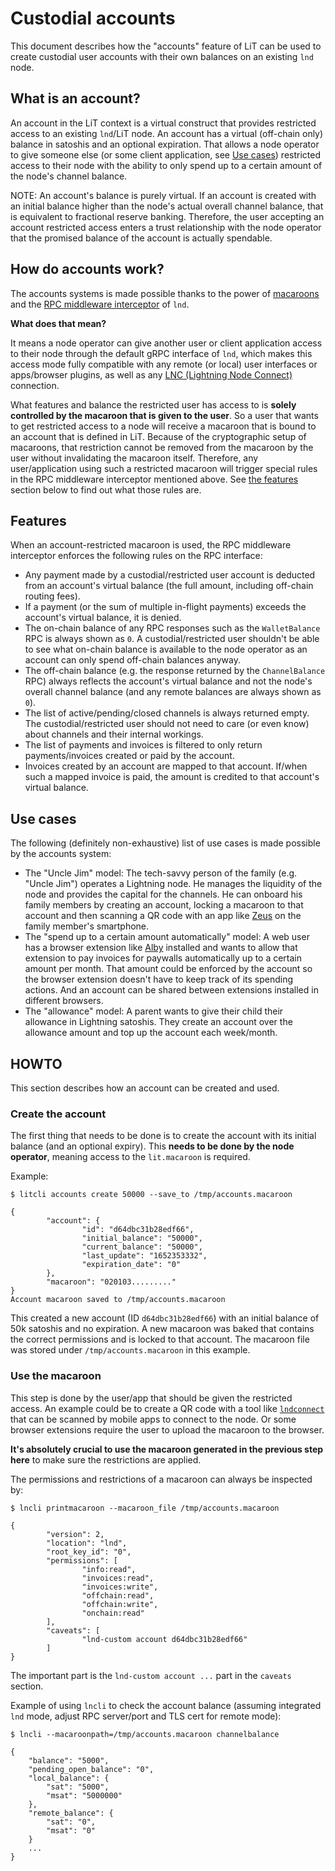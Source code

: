 # Custodial accounts

This document describes how the "accounts" feature of LiT can be used to create
custodial user accounts with their own balances on an existing `lnd` node.

## What is an account?

An account in the LiT context is a virtual construct that provides restricted
access to an existing `lnd`/LiT node. An account has a virtual (off-chain only)
balance in satoshis and an optional expiration. That allows a node operator to
give someone else (or some client application, see [Use cases](#use-cases))
restricted access to their node with the ability to only spend up to a certain
amount of the node's channel balance.

NOTE: An account's balance is purely virtual. If an account is created with an
initial balance higher than the node's actual overall channel balance, that is
equivalent to fractional reserve banking. Therefore, the user accepting an
account restricted access enters a trust relationship with the node operator
that the promised balance of the account is actually spendable.

## How do accounts work?

The accounts systems is made possible thanks to the power of
[macaroons](https://github.com/vanditshah99/lnd/blob/master/docs/macaroons.md)
and the [RPC middleware
interceptor](https://github.com/vanditshah99/lnd/blob/master/lnrpc/lightning.proto#L558)
of `lnd`.

**What does that mean?**     

It means a node operator can give another user or client application access to
their node through the default gRPC interface of `lnd`, which makes this access
mode fully compatible with any remote (or local) user interfaces or
apps/browser plugins, as well as any [LNC (Lightning Node
Connect)](https://github.com/lightninglabs/lightning-node-connect) connection.

What features and balance the restricted user has access to is **solely
controlled by the macaroon that is given to the user**. So a user that wants to
get restricted access to a node will receive a macaroon that is bound to an
account that is defined in LiT. Because of the cryptographic setup of macaroons,
that restriction cannot be removed from the macaroon by the user without
invalidating the macaroon itself. Therefore, any user/application using such a
restricted macaroon will trigger special rules in the RPC middleware interceptor
mentioned above. See [the features](#features) section below to find out what
those rules are.

## Features

When an account-restricted macaroon is used, the RPC middleware interceptor
enforces the following rules on the RPC interface:

* Any payment made by a custodial/restricted user account is deducted from an
  account's virtual balance (the full amount, including off-chain routing fees).
* If a payment (or the sum of multiple in-flight payments) exceeds the account's
  virtual balance, it is denied.
* The on-chain balance of any RPC responses such as the `WalletBalance` RPC is
  always shown as `0`. A custodial/restricted user shouldn't be able to see what
  on-chain balance is available to the node operator as an account can only
  spend off-chain balances anyway.
* The off-chain balance (e.g. the response returned by the `ChannelBalance` RPC)
  always reflects the account's virtual balance and not the node's overall
  channel balance (and any remote balances are always shown as `0`).
* The list of active/pending/closed channels is always returned empty. The
  custodial/restricted user should not need to care (or even know) about
  channels and their internal workings.
* The list of payments and invoices is filtered to only return payments/invoices
  created or paid by the account.
* Invoices created by an account are mapped to that account. If/when such a
  mapped invoice is paid, the amount is credited to that account's virtual
  balance.

## Use cases

The following (definitely non-exhaustive) list of use cases is made possible by
the accounts system:
 - The "Uncle Jim" model: The tech-savvy person of the family (e.g. "Uncle Jim")
   operates a Lightning node. He manages the liquidity of the node and provides
   the capital for the channels. He can onboard his family members by creating
   an account, locking a macaroon to that account and then scanning a QR code
   with an app like [Zeus](https://github.com/ZeusLN/zeus) on the family
   member's smartphone.
 - The "spend up to a certain amount automatically" model: A web user has a
   browser extension like [Alby](https://getalby.com/) installed and wants to
   allow that extension to pay invoices for paywalls automatically up to a
   certain amount per month. That amount could be enforced by the account so the
   browser extension doesn't have to keep track of its spending actions. And an
   account can be shared between extensions installed in different browsers.
 - The "allowance" model: A parent wants to give their child their allowance in
   Lightning satoshis. They create an account over the allowance amount and top
   up the account each week/month.

## HOWTO

This section describes how an account can be created and used.

### Create the account

The first thing that needs to be done is to create the account with its initial
balance (and an optional expiry). This **needs to be done by the node
operator**, meaning access to the `lit.macaroon` is required.

Example:
```shell
$ litcli accounts create 50000 --save_to /tmp/accounts.macaroon

{
        "account": {
                "id": "d64dbc31b28edf66",
                "initial_balance": "50000",
                "current_balance": "50000",
                "last_update": "1652353332",
                "expiration_date": "0"
        },
        "macaroon": "020103........."
}
Account macaroon saved to /tmp/accounts.macaroon
```

This created a new account (ID `d64dbc31b28edf66`) with an initial balance of
50k satoshis and no expiration. A new macaroon was baked that contains the
correct permissions and is locked to that account. The macaroon file was stored
under `/tmp/accounts.macaroon` in this example.

### Use the macaroon

This step is done by the user/app that should be given the restricted access. An
example could be to create a QR code with a tool like
[`lndconnect`](https://github.com/LN-Zap/lndconnect) that can be scanned by
mobile apps to connect to the node. Or some browser extensions require the user
to upload the macaroon to the browser.

**It's absolutely crucial to use the macaroon generated in the previous step
here** to make sure the restrictions are applied.

The permissions and restrictions of a macaroon can always be inspected by:
```shell
$ lncli printmacaroon --macaroon_file /tmp/accounts.macaroon

{
        "version": 2,
        "location": "lnd",
        "root_key_id": "0",
        "permissions": [
                "info:read",
                "invoices:read",
                "invoices:write",
                "offchain:read",
                "offchain:write",
                "onchain:read"
        ],
        "caveats": [
                "lnd-custom account d64dbc31b28edf66"
        ]
}
```

The important part is the `lnd-custom account ...` part in the `caveats`
section.

Example of using `lncli` to check the account balance (assuming integrated `lnd`
mode, adjust RPC server/port and TLS cert for remote mode):
```shell
$ lncli --macaroonpath=/tmp/accounts.macaroon channelbalance

{
    "balance": "5000",
    "pending_open_balance": "0",
    "local_balance": {
        "sat": "5000",
        "msat": "5000000"
    },
    "remote_balance": {
        "sat": "0",
        "msat": "0"
    }
    ...
}
```

